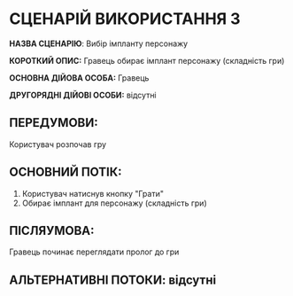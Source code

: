 # СЦЕНАРІЙ ВИКОРИСТАННЯ 3

**НАЗВА СЦЕНАРІЮ**:	Вибір імпланту персонажу

**КОРОТКИЙ ОПИС:** Гравець обирає імплант персонажу (складність гри)

**ОСНОВНА ДІЙОВА ОСОБА:** Гравець

**ДРУГОРЯДНІ ДІЙОВІ ОСОБИ:** відсутні

## ПЕРЕДУМОВИ:

Користувач розпочав гру

## ОСНОВНИЙ ПОТІК:
1.	Користувач натиснув кнопку "Грати"
2.	Обирає імплант для персонажу (складність гри)

## ПІСЛЯУМОВА:

Гравець починає переглядати пролог до гри

## АЛЬТЕРНАТИВНІ ПОТОКИ: відсутні
